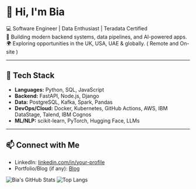 # 👋 Hi, I'm Bia

💻 Software Engineer | Data Enthusiast | Teradata Certified  
🚀 Building modern backend systems, data pipelines, and AI-powered apps.  
🌍 Exploring opportunities in the UK, USA, UAE & globally.  ( Remote and On-site )

---

## 🔧 Tech Stack
- **Languages:** Python, SQL, JavaScript  
- **Backend:** FastAPI, Node.js, Django  
- **Data:** PostgreSQL, Kafka, Spark, Pandas  
- **DevOps/Cloud:** Docker, Kubernetes, GitHub Actions, AWS, IBM DataStage, Talend, IBM Cognos
- **ML/NLP:** scikit-learn, PyTorch, Hugging Face, LLMs 

---

## 📫 Connect with Me
- LinkedIn: [linkedin.com/in/your-profile](https://www.linkedin.com/in/biachaudhry1312/)  
- Portfolio/Blog (if any): [Blog](https://medium.com/@biach1312)  

![Bia's GitHub Stats](https://github-readme-stats.vercel.app/api?username=biachaudhry&show_icons=true&theme=tokyonight)
![Top Langs](https://github-readme-stats.vercel.app/api/top-langs/?username=biachaudhry&layout=compact&theme=tokyonight)
